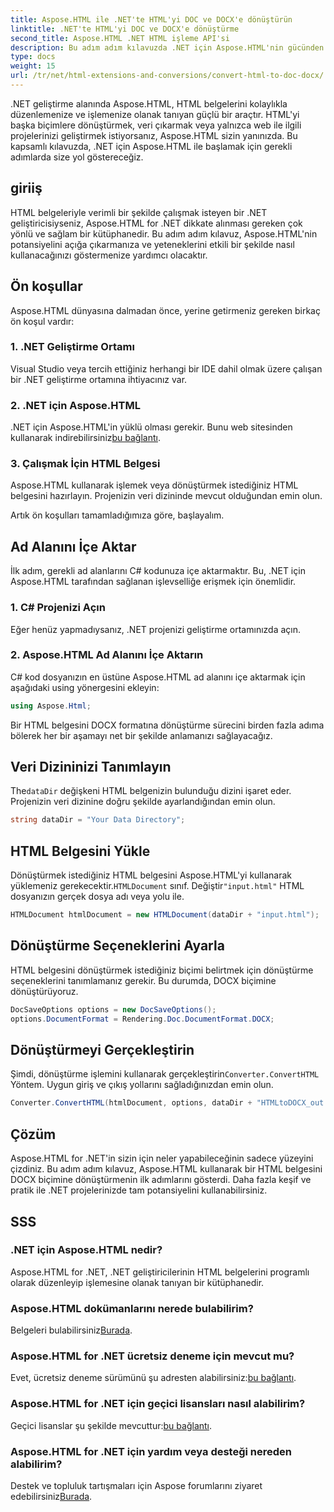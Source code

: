 ```yaml
---
title: Aspose.HTML ile .NET'te HTML'yi DOC ve DOCX'e dönüştürün
linktitle: .NET'te HTML'yi DOC ve DOCX'e dönüştürme
second_title: Aspose.HTML .NET HTML işleme API'si
description: Bu adım adım kılavuzda .NET için Aspose.HTML'nin gücünden nasıl yararlanacağınızı öğrenin. HTML'yi DOCX'e zahmetsizce dönüştürün ve .NET projelerinizi bir üst seviyeye taşıyın. Hemen başlayın!
type: docs
weight: 15
url: /tr/net/html-extensions-and-conversions/convert-html-to-doc-docx/
---
```


.NET geliştirme alanında Aspose.HTML, HTML belgelerini kolaylıkla düzenlemenize ve işlemenize olanak tanıyan güçlü bir araçtır. HTML'yi başka biçimlere dönüştürmek, veri çıkarmak veya yalnızca web ile ilgili projelerinizi geliştirmek istiyorsanız, Aspose.HTML sizin yanınızda. Bu kapsamlı kılavuzda, .NET için Aspose.HTML ile başlamak için gerekli adımlarda size yol göstereceğiz.

## giriiş

HTML belgeleriyle verimli bir şekilde çalışmak isteyen bir .NET geliştiricisiyseniz, Aspose.HTML for .NET dikkate alınması gereken çok yönlü ve sağlam bir kütüphanedir. Bu adım adım kılavuz, Aspose.HTML'nin potansiyelini açığa çıkarmanıza ve yeteneklerini etkili bir şekilde nasıl kullanacağınızı göstermenize yardımcı olacaktır.

## Ön koşullar

Aspose.HTML dünyasına dalmadan önce, yerine getirmeniz gereken birkaç ön koşul vardır:

### 1. .NET Geliştirme Ortamı

Visual Studio veya tercih ettiğiniz herhangi bir IDE dahil olmak üzere çalışan bir .NET geliştirme ortamına ihtiyacınız var.

### 2. .NET için Aspose.HTML

 .NET için Aspose.HTML'in yüklü olması gerekir. Bunu web sitesinden kullanarak indirebilirsiniz[bu bağlantı](https://releases.aspose.com/html/net/).

### 3. Çalışmak İçin HTML Belgesi

Aspose.HTML kullanarak işlemek veya dönüştürmek istediğiniz HTML belgesini hazırlayın. Projenizin veri dizininde mevcut olduğundan emin olun.

Artık ön koşulları tamamladığımıza göre, başlayalım.

## Ad Alanını İçe Aktar

İlk adım, gerekli ad alanlarını C# kodunuza içe aktarmaktır. Bu, .NET için Aspose.HTML tarafından sağlanan işlevselliğe erişmek için önemlidir.

### 1. C# Projenizi Açın

Eğer henüz yapmadıysanız, .NET projenizi geliştirme ortamınızda açın.

### 2. Aspose.HTML Ad Alanını İçe Aktarın

C# kod dosyanızın en üstüne Aspose.HTML ad alanını içe aktarmak için aşağıdaki using yönergesini ekleyin:

```csharp
using Aspose.Html;
```

Bir HTML belgesini DOCX formatına dönüştürme sürecini birden fazla adıma bölerek her bir aşamayı net bir şekilde anlamanızı sağlayacağız.

## Veri Dizininizi Tanımlayın

 The`dataDir` değişkeni HTML belgenizin bulunduğu dizini işaret eder. Projenizin veri dizinine doğru şekilde ayarlandığından emin olun.

```csharp
string dataDir = "Your Data Directory";
```

## HTML Belgesini Yükle

 Dönüştürmek istediğiniz HTML belgesini Aspose.HTML'yi kullanarak yüklemeniz gerekecektir.`HTMLDocument` sınıf. Değiştir`"input.html"` HTML dosyanızın gerçek dosya adı veya yolu ile.

```csharp
HTMLDocument htmlDocument = new HTMLDocument(dataDir + "input.html");
```

## Dönüştürme Seçeneklerini Ayarla

HTML belgesini dönüştürmek istediğiniz biçimi belirtmek için dönüştürme seçeneklerini tanımlamanız gerekir. Bu durumda, DOCX biçimine dönüştürüyoruz.

```csharp
DocSaveOptions options = new DocSaveOptions();
options.DocumentFormat = Rendering.Doc.DocumentFormat.DOCX;
```

## Dönüştürmeyi Gerçekleştirin

 Şimdi, dönüştürme işlemini kullanarak gerçekleştirin`Converter.ConvertHTML` Yöntem. Uygun giriş ve çıkış yollarını sağladığınızdan emin olun.

```csharp
Converter.ConvertHTML(htmlDocument, options, dataDir + "HTMLtoDOCX_out.docx");
```

## Çözüm

Aspose.HTML for .NET'in sizin için neler yapabileceğinin sadece yüzeyini çizdiniz. Bu adım adım kılavuz, Aspose.HTML kullanarak bir HTML belgesini DOCX biçimine dönüştürmenin ilk adımlarını gösterdi. Daha fazla keşif ve pratik ile .NET projelerinizde tam potansiyelini kullanabilirsiniz.

## SSS

### .NET için Aspose.HTML nedir?
Aspose.HTML for .NET, .NET geliştiricilerinin HTML belgelerini programlı olarak düzenleyip işlemesine olanak tanıyan bir kütüphanedir.

### Aspose.HTML dokümanlarını nerede bulabilirim?
 Belgeleri bulabilirsiniz[Burada](https://reference.aspose.com/html/net/).

### Aspose.HTML for .NET ücretsiz deneme için mevcut mu?
 Evet, ücretsiz deneme sürümünü şu adresten alabilirsiniz:[bu bağlantı](https://releases.aspose.com/).

### Aspose.HTML for .NET için geçici lisansları nasıl alabilirim?
 Geçici lisanslar şu şekilde mevcuttur:[bu bağlantı](https://purchase.aspose.com/temporary-license/).

### Aspose.HTML for .NET için yardım veya desteği nereden alabilirim?
 Destek ve topluluk tartışmaları için Aspose forumlarını ziyaret edebilirsiniz[Burada](https://forum.aspose.com/).